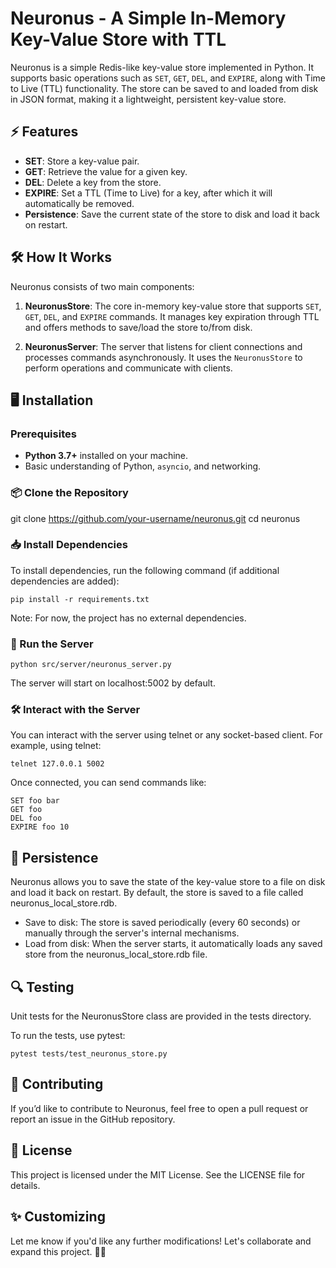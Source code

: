 # Neuronus - A Simple In-Memory Key-Value Store with TTL

Neuronus is a simple Redis-like key-value store implemented in Python. It supports basic operations such as `SET`, `GET`, `DEL`, and `EXPIRE`, along with Time to Live (TTL) functionality. The store can be saved to and loaded from disk in JSON format, making it a lightweight, persistent key-value store.

## ⚡ Features

- **SET**: Store a key-value pair.
- **GET**: Retrieve the value for a given key.
- **DEL**: Delete a key from the store.
- **EXPIRE**: Set a TTL (Time to Live) for a key, after which it will automatically be removed.
- **Persistence**: Save the current state of the store to disk and load it back on restart.

## 🛠️ How It Works

Neuronus consists of two main components:

1. **NeuronusStore**: The core in-memory key-value store that supports `SET`, `GET`, `DEL`, and `EXPIRE` commands. It manages key expiration through TTL and offers methods to save/load the store to/from disk.

2. **NeuronusServer**: The server that listens for client connections and processes commands asynchronously. It uses the `NeuronusStore` to perform operations and communicate with clients.

## 🖥️ Installation

### Prerequisites

- **Python 3.7+** installed on your machine.
- Basic understanding of Python, `asyncio`, and networking.

### 📦 Clone the Repository

git clone https://github.com/your-username/neuronus.git
cd neuronus

### 📥 Install Dependencies
To install dependencies, run the following command (if additional dependencies are added):

```
pip install -r requirements.txt
```
Note: For now, the project has no external dependencies.

### 🚀 Run the Server
```
python src/server/neuronus_server.py
```
The server will start on localhost:5002 by default.

### 🛠️ Interact with the Server
You can interact with the server using telnet or any socket-based client. For example, using telnet:
```
telnet 127.0.0.1 5002
```
Once connected, you can send commands like:

```
SET foo bar
GET foo
DEL foo
EXPIRE foo 10
```

## 💾 Persistence
Neuronus allows you to save the state of the key-value store to a file on disk and load it back on restart. By default, the store is saved to a file called neuronus_local_store.rdb.

- Save to disk: The store is saved periodically (every 60 seconds) or manually through the server's internal mechanisms.
- Load from disk: When the server starts, it automatically loads any saved store from the neuronus_local_store.rdb file.

## 🔍 Testing
Unit tests for the NeuronusStore class are provided in the tests directory.

To run the tests, use pytest:
```
pytest tests/test_neuronus_store.py
```

## 🤝 Contributing
If you’d like to contribute to Neuronus, feel free to open a pull request or report an issue in the GitHub repository.

## 📜 License
This project is licensed under the MIT License. See the LICENSE file for details.


## ✨ Customizing
Let me know if you'd like any further modifications! Let's collaborate and expand this project. 🚀🤝


